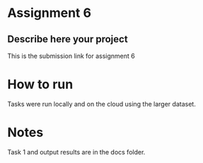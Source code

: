 # Assignment 6


## Describe here your project


This is the submission link for assignment 6




# How to run  

Tasks were run locally and on the cloud using the larger dataset.


# Notes

Task 1 and output results are in the docs folder.



